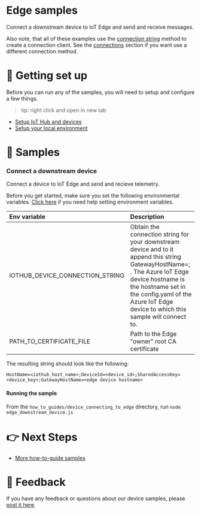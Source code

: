 # Edge samples

Connect a downstream device to IoT Edge and send and receive messages.

Also note, that all of these examples use the [connection string](../connections/connection_string.js) method to create a connection client. See the [connections](../connections) section if you want use a different connection method.

# 🦉 Getting set up

Before you can run any of the samples, you will need to setup and configure a few things.

> tip: right click and open in new tab

- [Setup IoT Hub and devices](../../../doc/devicesamples/iot-hub-prerequisites.md)
- [Setup your local environment](../../../doc/devicesamples/dev-environment.md)

# 🌟 Samples

### Connect a downstream device

Connect a device to IoT Edge and send and recieve telemetry.

Before you get started, make sure you set the following environmental variables. [Click here](../../../doc/devicesamples/setting-env-variables.md) if you need help setting environment variables.

| Env variable                    | Description                                                                                                                                                                                                         |
| :------------------------------ | :------------------------------------------------------------------------------------------------------------------------------------------------------------------------------------------------------------------ |
| IOTHUB_DEVICE_CONNECTION_STRING | Obtain the connection string for your downstream device and to it append this string GatewayHostName=<edge device hostname>; . The Azure IoT Edge device hostname is the hostname set in the config.yaml of the Azure IoT Edge device to which this sample will connect to. |
| PATH_TO_CERTIFICATE_FILE | Path to the Edge "owner" root CA certificate |

The resulting string should look like the following: 

```
HostName=<iothub_host_name>;DeviceId=<device_id>;SharedAccessKey=<device_key>;GatewayHostName=<edge device hostname>
```

#### Running the sample

From the `how_to_guides/device_connecting_to_edge` directory, run `node edge_downstream_device.js`

# 👉 Next Steps

- [More how-to-guide samples](../../)

# 💬 Feedback

If you have any feedback or questions about our device samples, please [post it here](https://github.com/Azure/azure-iot-sdk-node/discussions/1042).